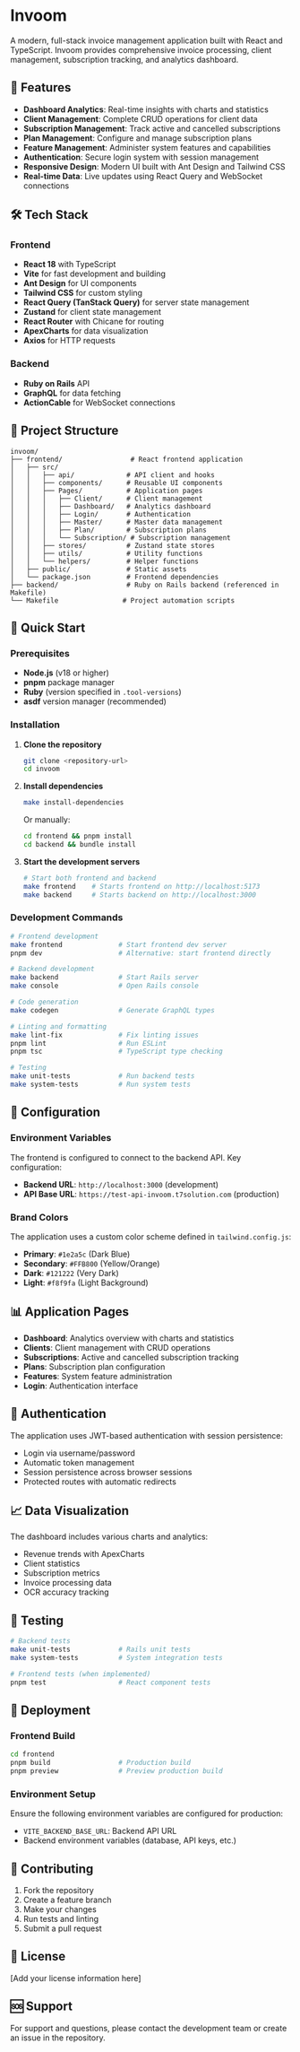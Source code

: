 # Invoom

A modern, full-stack invoice management application built with React and TypeScript. Invoom provides comprehensive invoice processing, client management, subscription tracking, and analytics dashboard.

## 🚀 Features

- **Dashboard Analytics**: Real-time insights with charts and statistics
- **Client Management**: Complete CRUD operations for client data
- **Subscription Management**: Track active and cancelled subscriptions
- **Plan Management**: Configure and manage subscription plans
- **Feature Management**: Administer system features and capabilities
- **Authentication**: Secure login system with session management
- **Responsive Design**: Modern UI built with Ant Design and Tailwind CSS
- **Real-time Data**: Live updates using React Query and WebSocket connections

## 🛠 Tech Stack

### Frontend
- **React 18** with TypeScript
- **Vite** for fast development and building
- **Ant Design** for UI components
- **Tailwind CSS** for custom styling
- **React Query (TanStack Query)** for server state management
- **Zustand** for client state management
- **React Router** with Chicane for routing
- **ApexCharts** for data visualization
- **Axios** for HTTP requests

### Backend
- **Ruby on Rails** API
- **GraphQL** for data fetching
- **ActionCable** for WebSocket connections

## 📁 Project Structure

```
invoom/
├── frontend/                 # React frontend application
│   ├── src/
│   │   ├── api/             # API client and hooks
│   │   ├── components/      # Reusable UI components
│   │   ├── Pages/           # Application pages
│   │   │   ├── Client/      # Client management
│   │   │   ├── Dashboard/   # Analytics dashboard
│   │   │   ├── Login/       # Authentication
│   │   │   ├── Master/      # Master data management
│   │   │   ├── Plan/        # Subscription plans
│   │   │   └── Subscription/ # Subscription management
│   │   ├── stores/          # Zustand state stores
│   │   ├── utils/           # Utility functions
│   │   └── helpers/         # Helper functions
│   ├── public/              # Static assets
│   └── package.json         # Frontend dependencies
├── backend/                 # Ruby on Rails backend (referenced in Makefile)
└── Makefile                # Project automation scripts
```

## 🚀 Quick Start

### Prerequisites

- **Node.js** (v18 or higher)
- **pnpm** package manager
- **Ruby** (version specified in `.tool-versions`)
- **asdf** version manager (recommended)

### Installation

1. **Clone the repository**
   ```bash
   git clone <repository-url>
   cd invoom
   ```

2. **Install dependencies**
   ```bash
   make install-dependencies
   ```
   Or manually:
   ```bash
   cd frontend && pnpm install
   cd backend && bundle install
   ```

3. **Start the development servers**
   ```bash
   # Start both frontend and backend
   make frontend    # Starts frontend on http://localhost:5173
   make backend     # Starts backend on http://localhost:3000
   ```

### Development Commands

```bash
# Frontend development
make frontend              # Start frontend dev server
pnpm dev                   # Alternative: start frontend directly

# Backend development  
make backend               # Start Rails server
make console               # Open Rails console

# Code generation
make codegen               # Generate GraphQL types

# Linting and formatting
make lint-fix              # Fix linting issues
pnpm lint                  # Run ESLint
pnpm tsc                   # TypeScript type checking

# Testing
make unit-tests            # Run backend tests
make system-tests          # Run system tests
```

## 🔧 Configuration

### Environment Variables

The frontend is configured to connect to the backend API. Key configuration:

- **Backend URL**: `http://localhost:3000` (development)
- **API Base URL**: `https://test-api-invoom.t7solution.com` (production)

### Brand Colors

The application uses a custom color scheme defined in `tailwind.config.js`:

- **Primary**: `#1e2a5c` (Dark Blue)
- **Secondary**: `#FFB800` (Yellow/Orange)
- **Dark**: `#121222` (Very Dark)
- **Light**: `#f8f9fa` (Light Background)

## 📊 Application Pages

- **Dashboard**: Analytics overview with charts and statistics
- **Clients**: Client management with CRUD operations
- **Subscriptions**: Active and cancelled subscription tracking
- **Plans**: Subscription plan configuration
- **Features**: System feature administration
- **Login**: Authentication interface

## 🔐 Authentication

The application uses JWT-based authentication with session persistence:

- Login via username/password
- Automatic token management
- Session persistence across browser sessions
- Protected routes with automatic redirects

## 📈 Data Visualization

The dashboard includes various charts and analytics:

- Revenue trends with ApexCharts
- Client statistics
- Subscription metrics
- Invoice processing data
- OCR accuracy tracking

## 🧪 Testing

```bash
# Backend tests
make unit-tests            # Rails unit tests
make system-tests          # System integration tests

# Frontend tests (when implemented)
pnpm test                  # React component tests
```

## 🚀 Deployment

### Frontend Build

```bash
cd frontend
pnpm build                 # Production build
pnpm preview               # Preview production build
```

### Environment Setup

Ensure the following environment variables are configured for production:

- `VITE_BACKEND_BASE_URL`: Backend API URL
- Backend environment variables (database, API keys, etc.)

## 🤝 Contributing

1. Fork the repository
2. Create a feature branch
3. Make your changes
4. Run tests and linting
5. Submit a pull request

## 📝 License

[Add your license information here]

## 🆘 Support

For support and questions, please contact the development team or create an issue in the repository.

